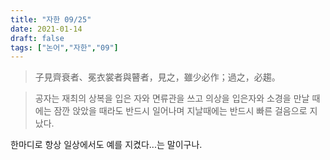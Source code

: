 ```yaml
---
title: "자한 09/25"
date: 2021-01-14
draft: false
tags: ["논어","자한","09"]
---
```


> 子見齊衰者、冕衣裳者與瞽者，見之，雖少必作；過之，必趨。

> 공자는 재최의 상복을 입은 자와 면류관을 쓰고 의상을 입은자와 소경을 만날 때에는 잠깐 앉았을 때라도 반드시 일어나며 지날때에는 반드시 빠른 걸음으로 지났다.

한마디로 항상 일상에서도 예를 지켰다...는 말이구나.
